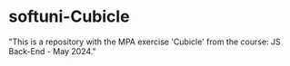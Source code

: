 # softuni-Cubicle
"This is a repository with the MPA exercise 'Cubicle' from the course: JS Back-End - May 2024."
